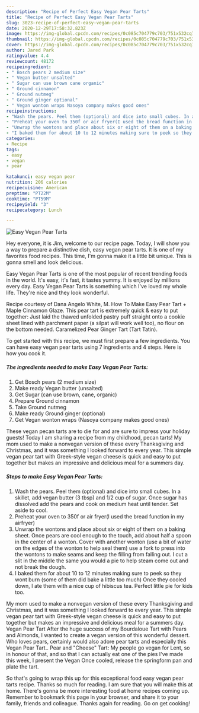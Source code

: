 ```yaml
---
description: "Recipe of Perfect Easy Vegan Pear Tarts"
title: "Recipe of Perfect Easy Vegan Pear Tarts"
slug: 3023-recipe-of-perfect-easy-vegan-pear-tarts
date: 2020-12-29T17:58:32.823Z
image: https://img-global.cpcdn.com/recipes/0c085c704779c703/751x532cq70/easy-vegan-pear-tarts-recipe-main-photo.jpg
thumbnail: https://img-global.cpcdn.com/recipes/0c085c704779c703/751x532cq70/easy-vegan-pear-tarts-recipe-main-photo.jpg
cover: https://img-global.cpcdn.com/recipes/0c085c704779c703/751x532cq70/easy-vegan-pear-tarts-recipe-main-photo.jpg
author: Jared Park
ratingvalue: 4.4
reviewcount: 48172
recipeingredient:
- " Bosch pears 2 medium size"
- " Vegan butter unsalted"
- " Sugar can use brown cane organic"
- " Ground cinnamon"
- " Ground nutmeg"
- " Ground ginger optional"
- " Vegan wonton wraps Nasoya company makes good ones"
recipeinstructions:
- "Wash the pears. Peel them (optional) and dice into small cubes. In a skillet, add vegan butter (3 tbsp) and 1/2 cup of sugar. Once sugar has dissolved add the pears and cook on medium heat until tender. Set aside to cool."
- "Preheat your oven to 350f or air fryer(I used the bread function in my airfryer)"
- "Unwrap the wontons and place about six or eight of them on a baking sheet. Once pears are cool enough to the touch, add about half a spoon in the center of a wonton. Cover with another wonton (use a bit of water on the edges of the wonton to help seal them) use a fork to press into the wontons to make seams and keep the filling from falling out. I cut a slit in the middle the same you would a pie to help steam come out and not break the dough."
- "I baked them for about 10 to 12 minutes making sure to peek so they wont burn (some of them did bake a little too much) Once they cooled down, I ate them with a nice cup of hibiscus tea. Perfect little pie for kids too."
categories:
- Recipe
tags:
- easy
- vegan
- pear

katakunci: easy vegan pear 
nutrition: 206 calories
recipecuisine: American
preptime: "PT22M"
cooktime: "PT59M"
recipeyield: "3"
recipecategory: Lunch

---
```



![Easy Vegan Pear Tarts](https://img-global.cpcdn.com/recipes/0c085c704779c703/751x532cq70/easy-vegan-pear-tarts-recipe-main-photo.jpg)

Hey everyone, it is Jim, welcome to our recipe page. Today, I will show you a way to prepare a distinctive dish, easy vegan pear tarts. It is one of my favorites food recipes. This time, I'm gonna make it a little bit unique. This is gonna smell and look delicious.

Easy Vegan Pear Tarts is one of the most popular of recent trending foods in the world. It's easy, it's fast, it tastes yummy. It is enjoyed by millions every day. Easy Vegan Pear Tarts is something which I've loved my whole life. They're nice and they look wonderful.

Recipe courtesy of Dana Angelo White, M. How To Make Easy Pear Tart + Maple Cinnamon Glaze. This pear tart is extremely quick &amp; easy to put together: Just laid the thawed unfolded pastry puff straight onto a cookie sheet lined with parchment paper (a silpat will work well too), no flour on the bottom needed. Caramelized Pear Ginger Tart (Tart Tatin).


To get started with this recipe, we must first prepare a few ingredients. You can have easy vegan pear tarts using 7 ingredients and 4 steps. Here is how you cook it.

<!--inarticleads1-->

##### The ingredients needed to make Easy Vegan Pear Tarts:

1. Get  Bosch pears (2 medium size)
1. Make ready  Vegan butter (unsalted)
1. Get  Sugar (can use brown, cane, organic)
1. Prepare  Ground cinnamon
1. Take  Ground nutmeg
1. Make ready  Ground ginger (optional)
1. Get  Vegan wonton wraps (Nasoya company makes good ones)


These vegan pecan tarts are to die for and are sure to impress your holiday guests! Today I am sharing a recipe from my childhood, pecan tarts! My mom used to make a nonvegan version of these every Thanksgiving and Christmas, and it was something I looked forward to every year. This simple vegan pear tart with Greek-style vegan cheese is quick and easy to put together but makes an impressive and delicious meal for a summers day. 

<!--inarticleads2-->

##### Steps to make Easy Vegan Pear Tarts:

1. Wash the pears. Peel them (optional) and dice into small cubes. In a skillet, add vegan butter (3 tbsp) and 1/2 cup of sugar. Once sugar has dissolved add the pears and cook on medium heat until tender. Set aside to cool.
1. Preheat your oven to 350f or air fryer(I used the bread function in my airfryer)
1. Unwrap the wontons and place about six or eight of them on a baking sheet. Once pears are cool enough to the touch, add about half a spoon in the center of a wonton. Cover with another wonton (use a bit of water on the edges of the wonton to help seal them) use a fork to press into the wontons to make seams and keep the filling from falling out. I cut a slit in the middle the same you would a pie to help steam come out and not break the dough.
1. I baked them for about 10 to 12 minutes making sure to peek so they wont burn (some of them did bake a little too much) Once they cooled down, I ate them with a nice cup of hibiscus tea. Perfect little pie for kids too.


My mom used to make a nonvegan version of these every Thanksgiving and Christmas, and it was something I looked forward to every year. This simple vegan pear tart with Greek-style vegan cheese is quick and easy to put together but makes an impressive and delicious meal for a summers day. Vegan Pear Tart After the huge success of my Bourdaloue Tart with Pears and Almonds, I wanted to create a vegan version of this wonderful dessert. Who loves pears, certainly would also adore pear tarts and especially this Vegan Pear Tart.. Pear and &#34;Cheese&#34; Tart: My people go vegan for Lent, so in honour of that, and so that I can actually eat one of the pies I&#39;ve made this week, I present the Vegan Once cooled, release the springform pan and plate the tart. 

So that's going to wrap this up for this exceptional food easy vegan pear tarts recipe. Thanks so much for reading. I am sure that you will make this at home. There's gonna be more interesting food at home recipes coming up. Remember to bookmark this page in your browser, and share it to your family, friends and colleague. Thanks again for reading. Go on get cooking!
